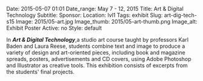 Date: 2015-05-07 01:01 
Date_range: May 7 - 12, 2015
Title: Art & Digital Technology 
Subtitle: 
Sponsor:
Location: lvl1
Tags: exhibit
Slug: art-dig-tech-s15
Image: 2015/05-art.jpg
Image_thumb: 2015/05-art-thumb.png
Image_alt: Exhibit Poster
Active: no
Style: default

In<em> <strong>Art &amp; Digital Technology</strong></em>,<strong></strong>a studio   art course taught by professors Karl Baden and Laura Reese, students   combine text and image to produce a variety of design and art-oriented   pieces, including book and magazine spreads, posters, advertisements and   CD covers, using Adobe Photoshop and Illustrator as creative tools.   This exhibition consists of excerpts from the students' final projects.

<!--

Active:
    Yes (will appear on Exhibit's homepage)
    No (will not appear on Exhibit's homepage, but will appear in archives)

Gallery locations: 
    Burns Library (burns)
    Theology and Ministry Library (tml)
    O'Neill Level One (lvl1)
    O'Neill Level Three (lvl3)
    O'Neill Reading Room (reading)
    O'Neill Reading Room Back Wall (backwall)
    O'Neill Lobby (lobby)
    History Dept, Stokes Hall (stokes)
    Bapst Exhibits (bapsts)
    Archived Bapst Exhibits (bapstsarchive)
  
Need spaces for:

  Virtual Exhibits (virtual)
  Tip O'Neill (tiponeill)

Style:
    Poster on left, text on right (default)
    Poster on right, text on left (right)
    Poster large, centered above text (middle_top)
    Poster large, centered below text (middle_down)

Add'l images
    <img src="/theme/img/exhibits/XXXX/201X/00-XXXX.png" alt="words" class="float_left">
    <img src="/theme/img/exhibits/XXXX/201X/00-XXXX.png" alt="words" class="float_right">
    <img src="/theme/img/exhibits/XXXX/201X/00-XXXX.png" alt="words" class="center">

-->

